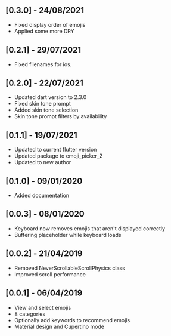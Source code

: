 ## [0.3.0] - 24/08/2021
* Fixed display order of emojis
* Applied some more DRY

## [0.2.1] - 29/07/2021
* Fixed filenames for ios.

## [0.2.0] - 22/07/2021
* Updated dart version to 2.3.0
* Fixed skin tone prompt
* Added skin tone selection
* Skin tone prompt filters by availability

## [0.1.1] - 19/07/2021
* Updated to current flutter version
* Updated package to emoji_picker_2
* Updated to new author


## [0.1.0] - 09/01/2020
* Added documentation


## [0.0.3] - 08/01/2020

* Keyboard now removes emojis that aren't displayed correctly
* Buffering placeholder while keyboard loads


## [0.0.2] - 21/04/2019

* Removed NeverScrollableScrollPhysics class
* Improved scroll performance


## [0.0.1] - 06/04/2019

* View and select emojis
* 8 categories
* Optionally add keywords to recommend emojis
* Material design and Cupertino mode
